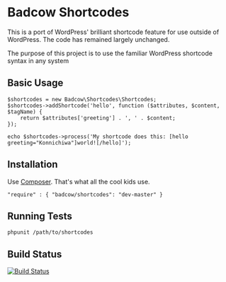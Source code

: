 Badcow Shortcodes
=================

This is a port of WordPress' brilliant shortcode feature for use outside of WordPress. The code has remained largely
unchanged.

The purpose of this project is to use the familiar WordPress shortcode syntax in any system

Basic Usage
-----------

    $shortcodes = new Badcow\Shortcodes\Shortcodes;
    $shortcodes->addShortcode('hello', function ($attributes, $content, $tagName) {
        return $attributes['greeting'] . ', ' . $content;
    });

    echo $shortcodes->process('My shortcode does this: [hello greeting="Konnichiwa"]world![/hello]');

Installation
------------

Use [Composer](http://getcomposer.org/). That's what all the cool kids use.

    "require" : { "badcow/shortcodes": "dev-master" }

Running Tests
-------------

    phpunit /path/to/shortcodes

Build Status
------------

[![Build Status](https://travis-ci.org/samuelwilliams/shortcodes.png)](https://travis-ci.org/samuelwilliams/shortcodes)
